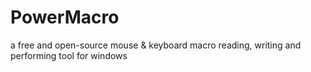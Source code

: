 # PowerMacro
a free and open-source mouse &amp; keyboard macro reading, writing and performing tool for windows
